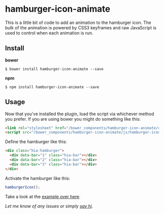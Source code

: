 # hamburger-icon-animate

This is a little bit of code to add an animation to the hamburger icon. The bulk of the animation is powered by CSS3 keyframes and raw JavaScript is used to control when each animation is run.

## Install

**bower**

```
$ bower install hamburger-icon-animate --save
```

**npm**

```
$ npm install hamburger-icon-animate --save
```

## Usage

Now that you've installed the plugin, load the script via whichever method you prefer. If you are using bower you might do something like this:

```html
<link rel="stylesheet" href="/bower_components/hamburger-icon-animate/css/hamburger-icon-animate.css">
<script src="/bower_components/hamburger-icon-animate/js/hamburger-icon-animate.js"></script>
```

Define the hamburger like this:

```html
<div class="hia-hamburger">
  <div data-bar="1" class="hia-bar"></div>
  <div data-bar="2" class="hia-bar"></div>
  <div data-bar="3" class="hia-bar"></div>
</div>
```

Activate the hamburger like this:
```js
hamburgerIcon();
```

Take a look at the [example over here](example/index.html).


*Let me know of any issues or simply <a href="mailto:nymanchristine@gmail.com?Subject=hamburger" target="_top">say hi</a>.*
